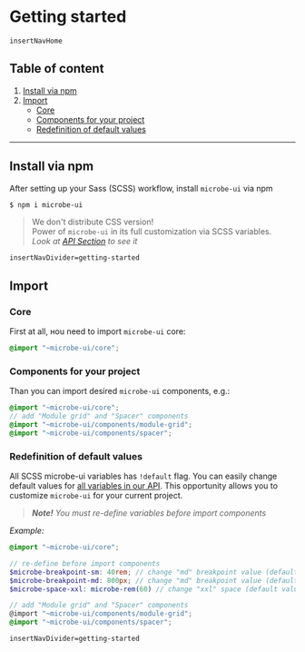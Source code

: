 # Getting started

`insertNavHome`

## Table of content

1. [Install via npm](#install-via-npm)
1. [Import](#import)
    - [Core](#core)
    - [Components for your project](#components-for-your-project)
    - [Redefinition of default values](#redefinition-of-default-values)

---

## Install via npm

After setting up your Sass (SCSS) workflow, install `microbe-ui` via npm

```bash
$ npm i microbe-ui
```

> We don't distribute CSS version!  
> Power of `microbe-ui` in its full customization via SCSS variables.  
> _Look at [API Section](./api.md) to see it_  

`insertNavDivider=getting-started`

## Import

### Core

First at all, нou need to import `microbe-ui` core:

```scss
@import "~microbe-ui/core";
```

### Components for your project

Than you can import desired `microbe-ui` components, e.g.:

```scss
@import "~microbe-ui/core";
// add "Module grid" and "Spacer" components
@import "~microbe-ui/components/module-grid";
@import "~microbe-ui/components/spacer";
```

### Redefinition of default values

All SCSS microbe-ui variables has `!default` flag. You can easily change default values for [all variables in our API](./api.md#variables). This opportunity allows you to customize `microbe-ui` for your current project.

> _**Note!** You must re-define variables before import components_

_Example:_

```scss
@import "~microbe-ui/core";

// re-define before import components
$microbe-breakpoint-sm: 40rem; // change "md" breakpoint value (default value: `insertVariableValue=core/defaults#microbe-breakpoint-sm`) 
$microbe-breakpoint-md: 800px; // change "md" breakpoint value (default value: `insertVariableValue=core/defaults#microbe-breakpoint-md`)
$microbe-space-xxl: microbe-rem(60) // change "xxl" space (default value: `insertVariableValue=core/defaults#microbe-space-xxl`)

// add "Module grid" and "Spacer" components
@import "~microbe-ui/components/module-grid";
@import "~microbe-ui/components/spacer";
```

`insertNavDivider=getting-started`
